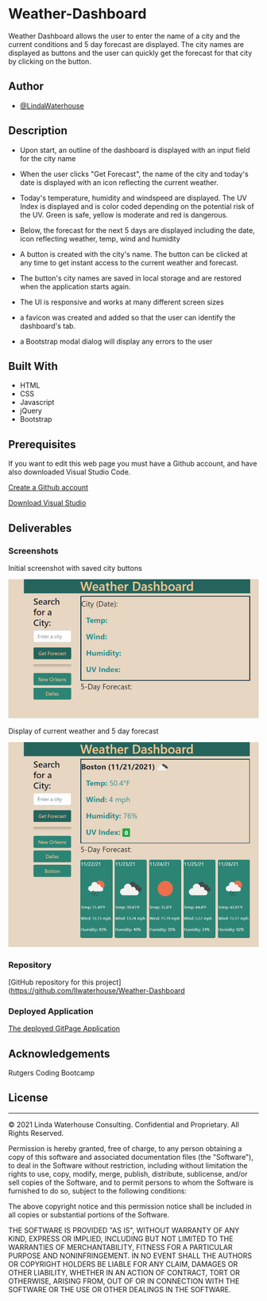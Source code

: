 # Weather-Dashboard
Weather Dashboard allows the user to enter the name of a city and the current conditions and 5 day forecast are displayed. The city names are displayed as buttons and the user can quickly get the forecast for that city by clicking on the button.



## Author
- [@LindaWaterhouse](https://www.github.com/llwaterhouse)


## Description

* Upon start, an outline of the dashboard is displayed with an input field for the city name

* When the user clicks "Get Forecast", the name of the city and today's date is displayed with an icon reflecting the current weather.

* Today's temperature, humidity and windspeed are displayed.  The UV Index is displayed and is color coded depending on the potential risk of the UV.  Green is safe, yellow is moderate and red is dangerous.

* Below, the forecast for the next 5 days are displayed including the date, icon reflecting weather, temp, wind and humidity

* A button is created with the city's name. The button can be clicked at any time to get instant access to the current weather and forecast.

* The button's city names are saved in local storage and are restored when the application starts again.

* The UI is responsive and works at many different screen sizes

* a favicon was created and added so that the user can identify the dashboard's tab.

* a Bootstrap modal dialog will display any errors to the user

## Built With

* HTML
* CSS
* Javascript
* jQuery
* Bootstrap

## Prerequisites

If you want to edit this web page you must have a Github account, and have also downloaded Visual Studio Code.

[Create a Github account](https://github.com)

[Download Visual Studio](https://code.visualstudio.com/download/)


## Deliverables

### Screenshots

Initial screenshot with saved city buttons

![Screenshot of initial screen](assets/images/Initial-screen.PNG)


Display of current weather and 5 day forecast

![Screenshot of cur weather and 5 day forecast](assets/images/Five-day-forecast.PNG)


### Repository

[GitHub repository for this project](https://github.com/llwaterhouse/Weather-Dashboard

### Deployed Application

[The deployed GitPage Application](https://llwaterhouse.github.io/Survival-Quiz/)


## Acknowledgements

Rutgers Coding Bootcamp

## License
---

© 2021 Linda Waterhouse Consulting. Confidential and Proprietary. All Rights Reserved.

Permission is hereby granted, free of charge, to any person obtaining a copy of this software and associated documentation files (the "Software"), to deal in the Software without restriction, including without limitation the rights to use, copy, modify, merge, publish, distribute, sublicense, and/or sell copies of the Software, and to permit persons to whom the Software is furnished to do so, subject to the following conditions:

The above copyright notice and this permission notice shall be included in all copies or substantial portions of the Software.

THE SOFTWARE IS PROVIDED "AS IS", WITHOUT WARRANTY OF ANY KIND, EXPRESS OR IMPLIED, INCLUDING BUT NOT LIMITED TO THE WARRANTIES OF MERCHANTABILITY, FITNESS FOR A PARTICULAR PURPOSE AND NONINFRINGEMENT. IN NO EVENT SHALL THE AUTHORS OR COPYRIGHT HOLDERS BE LIABLE FOR ANY CLAIM, DAMAGES OR OTHER LIABILITY, WHETHER IN AN ACTION OF CONTRACT, TORT OR OTHERWISE, ARISING FROM, OUT OF OR IN CONNECTION WITH THE SOFTWARE OR THE USE OR OTHER DEALINGS IN THE SOFTWARE.

